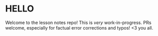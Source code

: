 # HELLO

Welcome to the lesson notes repo! This is *very* work-in-progress. PRs welcome,
especially for factual error corrections and typos! <3 you all. 
